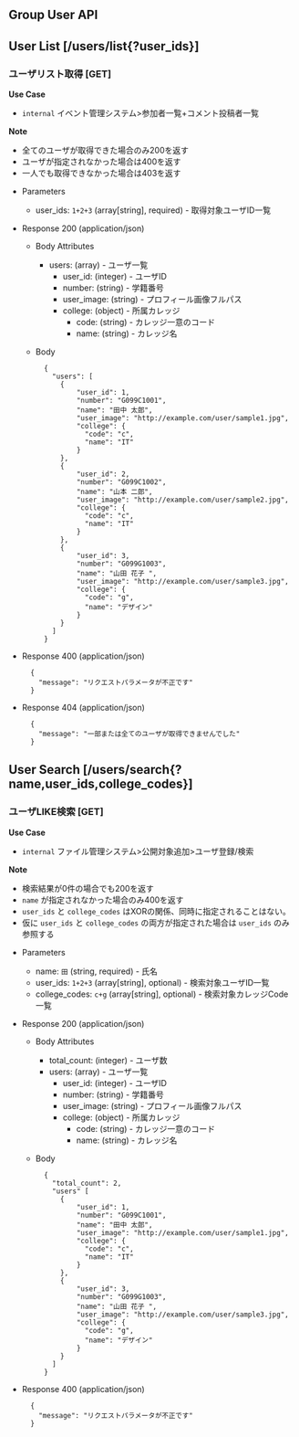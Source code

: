 ## Group User API

## User List [/users/list{?user_ids}]
### ユーザリスト取得 [GET]

**Use Case**
- `internal` イベント管理システム>参加者一覧+コメント投稿者一覧

**Note**
- 全てのユーザが取得できた場合のみ200を返す
- ユーザが指定されなかった場合は400を返す
- 一人でも取得できなかった場合は403を返す

+ Parameters
    + user_ids: `1+2+3` (array[string], required) - 取得対象ユーザID一覧

+ Response 200 (application/json)

    + Body Attributes
        + users: (array) - ユーザ一覧
          - user_id: (integer) - ユーザID
          - number: (string) - 学籍番号
          - user_image: (string) - プロフィール画像フルパス
          - college: (object) - 所属カレッジ
              * code: (string) - カレッジ一意のコード
              * name: (string) - カレッジ名

    + Body

            {
              "users": [
                {
                    "user_id": 1,
                    "number": "G099C1001",
                    "name": "田中 太郎",
                    "user_image": "http://example.com/user/sample1.jpg",
                    "college": {
                      "code": "c",
                      "name": "IT"
                    }
                },
                {
                    "user_id": 2,
                    "number": "G099C1002",
                    "name": "山本 二郎",
                    "user_image": "http://example.com/user/sample2.jpg",
                    "college": {
                      "code": "c",
                      "name": "IT"
                    }
                },
                {
                    "user_id": 3,
                    "number": "G099G1003",
                    "name": "山田 花子 ",
                    "user_image": "http://example.com/user/sample3.jpg",
                    "college": {
                      "code": "g",
                      "name": "デザイン"
                    }
                }
              ]
            }

+ Response 400 (application/json)

        {
          "message": "リクエストパラメータが不正です"
        }

+ Response 404 (application/json)

        {
          "message": "一部または全てのユーザが取得できませんでした"
        }


## User Search [/users/search{?name,user_ids,college_codes}]
### ユーザLIKE検索 [GET]

**Use Case**
- `internal` ファイル管理システム>公開対象追加>ユーザ登録/検索

**Note**
- 検索結果が0件の場合でも200を返す
- `name` が指定されなかった場合のみ400を返す
- `user_ids` と `college_codes` はXORの関係、同時に指定されることはない。
- 仮に `user_ids` と `college_codes` の両方が指定された場合は `user_ids` のみ参照する

+ Parameters
    + name: `田` (string, required) - 氏名
    + user_ids: `1+2+3` (array[string], optional) - 検索対象ユーザID一覧
    + college_codes: `c+g` (array[string], optional) - 検索対象カレッジCode一覧

+ Response 200 (application/json)

    + Body Attributes
        + total_count: (integer) - ユーザ数
        + users: (array) - ユーザ一覧
          - user_id: (integer) - ユーザID
          - number: (string) - 学籍番号
          - user_image: (string) - プロフィール画像フルパス
          - college: (object) - 所属カレッジ
              * code: (string) - カレッジ一意のコード
              * name: (string) - カレッジ名

    + Body

            {
              "total_count": 2,
              "users" [
                {
                    "user_id": 1,
                    "number": "G099C1001",
                    "name": "田中 太郎",
                    "user_image": "http://example.com/user/sample1.jpg",
                    "college": {
                      "code": "c",
                      "name": "IT"
                    }
                },
                {
                    "user_id": 3,
                    "number": "G099G1003",
                    "name": "山田 花子 ",
                    "user_image": "http://example.com/user/sample3.jpg",
                    "college": {
                      "code": "g",
                      "name": "デザイン"
                    }
                }
              ]
            }

+ Response 400 (application/json)

        {
          "message": "リクエストパラメータが不正です"
        }
